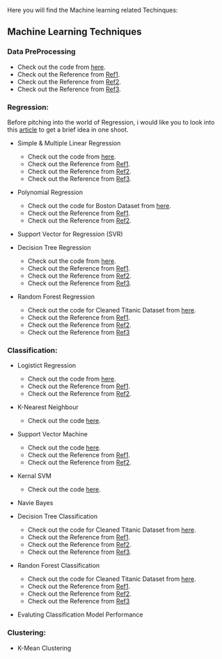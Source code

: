 
Here you will find the Machine learning related Techinques:

## Machine Learning Techniques

### Data PreProcessing

  - Check out the code from [here](https://github.com/Sarathns05/Machine_Learning_Modules/blob/main/LibrariesForAI/EDA/EDA_Problems/EDA_Zomato_Handson_1.ipynb).
  - Check out the Reference from [Ref1](https://towardsdatascience.com/ways-to-detect-and-remove-the-outliers-404d16608dba).
  - Check out the Reference from [Ref2](https://towardsdatascience.com/feature-engineering-for-machine-learning-3a5e293a5114#7559).
  - Check out the Reference from [Ref3](https://medium.com/analytics-vidhya/feature-preprocessing-for-numerical-data-the-most-important-step-e9ed76151298).
  
### Regression:

Before pitching into the world of Regression, i would like you to look into this [article](https://www.analyticsvidhya.com/blog/2015/08/comprehensive-guide-regression/) to get a brief idea in one shoot.

- Simple & Multiple Linear Regression

  - Check out the code from [here](https://github.com/Sarathns05/Machine_Learning_Modules/blob/main/Supervised_Learning/2_Linear_Regression_multivariate/Multi_linear_Regression.ipynb).
  - Check out the Reference from [Ref1](https://medium.com/@pytholabs/multivariate-linear-regression-from-scratch-in-python-5c4f219be6a).
  - Check out the Reference from [Ref2](https://www.datacamp.com/community/tutorials/essentials-linear-regression-python).
  - Check out the Reference from [Ref3](https://towardsdatascience.com/linear-regression-on-boston-housing-dataset-f409b7e4a155).
  
- Polynomial Regression

  - Check out the code for Boston Dataset from [here](https://github.com/Sarathns05/Machine_Learning_Modules/blob/main/Supervised_Learning/7_Polynomial_Regression/polynomial_regression.ipynb).
  - Check out the Reference from [Ref1](https://towardsdatascience.com/polynomial-regression-bbe8b9d97491).
  - Check out the Reference from [Ref2](https://www.analyticsvidhya.com/blog/2018/03/introduction-regression-splines-python-codes/).
  
- Support Vector for Regression (SVR)
- Decision Tree Regression

  - Check out the code from [here](https://github.com/Sarathns05/Machine_Learning_Modules/blob/main/Supervised_Learning/12_Decision_Tree/iris_classification_class.ipynb).
  - Check out the Reference from [Ref1](https://courses.analyticsvidhya.com/courses/take/getting-started-with-decision-trees/lessons/8157461-introduction-to-decision-tree).
  - Check out the Reference from [Ref2](https://www.analyticsvidhya.com/blog/2016/04/complete-tutorial-tree-based-modeling-scratch-in-python/).
  - Check out the Reference from [Ref3](https://www.datacamp.com/community/tutorials/decision-tree-classification-python).
  
- Random Forest Regression

  - Check out the code for Cleaned Titanic Dataset from [here](https://github.com/mankertales/100DaysOfML/blob/master/Machine_Learning/Random_Forest.ipynb).
  - Check out the Reference from [Ref1](https://gdcoder.com/random-forest-regressor-explained-in-depth/).
  - Check out the Reference from [Ref2](https://towardsdatascience.com/random-forest-regression-model-advanced-topics-python-code-snippet-using-sklearn-22c58207bd38).
  - Check out the Reference from [Ref3](https://www.datacamp.com/community/tutorials/random-forests-classifier-python)

### Classification:

- Logistict Regression

  - Check out the code from [here](https://github.com/Sarathns05/Machine_Learning_Modules/blob/main/Supervised_Learning/8_Logistic_Regression/Exercise/logistic_reg_assignment_class(1).ipynb).
  - Check out the Reference from [Ref1](https://www.datacamp.com/community/tutorials/understanding-logistic-regression-python).
  - Check out the Reference from [Ref2](https://towardsdatascience.com/building-a-logistic-regression-in-python-301d27367c24).
  
- K-Nearest Neighbour

  - Check out the code [here](https://github.com/mankertales/100DaysOfML/blob/master/Machine_Learning/Support_vector_machine_kernal.ipynb).
  
- Support Vector Machine

  - Check out the code [here](https://github.com/mankertales/100DaysOfML/blob/master/Machine_Learning/Support_vector_machine.ipynb).
  - Check out the Reference from [Ref1](https://www.datacamp.com/community/tutorials/svm-classification-scikit-learn-python).
  - Check out the Reference from [Ref2](https://stackabuse.com/implementing-svm-and-kernel-svm-with-pythons-scikit-learn/).
  
- Kernal SVM
  - Check out the code [here](https://github.com/mankertales/100DaysOfML/blob/master/Machine_Learning/Support_vector_machine_kernal.ipynb).
  
- Navie Bayes
- Decision Tree Classification

  - Check out the code for Cleaned Titanic Dataset from [here](https://github.com/mankertales/100DaysOfML/blob/master/Machine_Learning/Decision_Tree.ipynb).
  - Check out the Reference from [Ref1](https://courses.analyticsvidhya.com/courses/take/getting-started-with-decision-trees/lessons/8157461-introduction-to-decision-tree).
  - Check out the Reference from [Ref2](https://www.analyticsvidhya.com/blog/2016/04/complete-tutorial-tree-based-modeling-scratch-in-python/).
  - Check out the Reference from [Ref3](https://www.datacamp.com/community/tutorials/decision-tree-classification-python).
  
- Randon Forest Classification

  - Check out the code for Cleaned Titanic Dataset from [here](https://github.com/mankertales/100DaysOfML/blob/master/Machine_Learning/Random_Forest.ipynb).
  - Check out the Reference from [Ref1](https://gdcoder.com/random-forest-regressor-explained-in-depth/).
  - Check out the Reference from [Ref2](https://towardsdatascience.com/random-forest-regression-model-advanced-topics-python-code-snippet-using-sklearn-22c58207bd38).
  - Check out the Reference from [Ref3](https://www.datacamp.com/community/tutorials/random-forests-classifier-python)
  
- Evaluting Classification Model Performance

### Clustering:

- K-Mean Clustering
